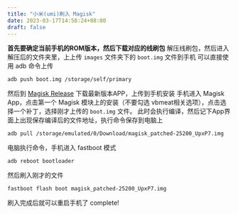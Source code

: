 ```yaml
---
title: "小米(umi)刷入 Magisk"
date: 2023-03-17T14:58:24+08:00
draft: false
---
```


**首先要确定当前手机的ROM版本，然后下载对应的线刷包** 解压线刷包，然后进入解压后的文件夹里，上上传 `images` 文件夹下的 `boot.img` 文件到手机 可以直接使用 adb 命令上传 ```shell adb push boot.img /storage/self/primary ``` 然后到 [Magisk Release](https://github.com/topjohnwu/Magisk/releases) 下载最新版本APP，上传到手机安装 手机进入 Magisk App，点击第一个 Magisk 模块上的安装（不要勾选 vbmeat相关选项），点击选择一个补丁，选择刚才上传的 `boot.img` 文件。 此时会执行编译，然后记下App界面上出现保存编译后的文件地址，执行命令保存到电脑上 ```shell adb pull /storage/emulated/0/Download/magisk_patched-25200_UpxP7.img ``` 电脑执行命令，手机进入 fastboot 模式 ```shell adb reboot bootloader ``` 然后刷入刚才的文件 ```shell fastboot flash boot magisk_patched-25200_UpxP7.img ``` 刷入完成后就可以重启手机了 complete!
